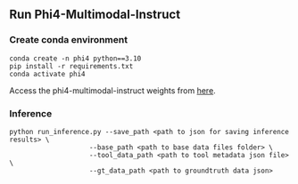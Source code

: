 ## Run Phi4-Multimodal-Instruct 

### Create conda environment

```
conda create -n phi4 python==3.10
pip install -r requirements.txt
conda activate phi4
```

Access the phi4-multimodal-instruct weights from [here](https://huggingface.co/microsoft/Phi-4-multimodal-instruct).


### Inference

```
python run_inference.py --save_path <path to json for saving inference results> \
					--base_path <path to base data files folder> \
				 	--tool_data_path <path to tool metadata json file> \
 					--gt_data_path <path to groundtruth data json>
```

